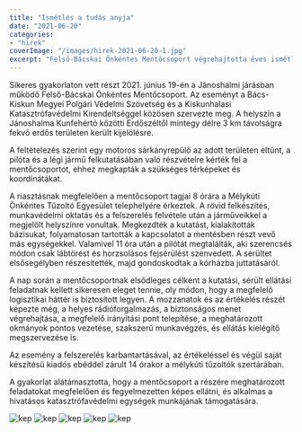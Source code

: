 ```yaml
---
title: "Ismétlés a tudás anyja"
date: "2021-06-20"
categories:
- "hirek"
coverImage: "/images/hirek-2021-06-20-1.jpg"
excerpt: "Felső-Bácskai Önkéntes Mentőcsoport végrehajtotta éves ismétlő gyakorlatát"
---
```


Sikeres gyakorlaton vett részt 2021. június 19-én a Jánoshalmi járásban működő Felső-Bácskai Önkéntes Mentőcsoport. 
Az eseményt a Bács-Kiskun Megyei Polgári Védelmi Szövetség és a Kiskunhalasi Katasztrófavédelmi Kirendeltséggel közösen szervezte meg. 
A helyszín a Jánoshalma Kunfehértó közötti Erdőszéltől mintegy délre 3 km távolságra fekvő erdős területen került kijelölésre.

A feltételezés szerint egy motoros sárkányrepülő az adott területen eltűnt, a pilóta és a légi jármű felkutatásában való részvételre kérték fel a 
mentőcsoportot, ehhez megkapták a szükséges térképeket és koordinátákat.

A riasztásnak megfelelően a mentőcsoport tagjai 8 órára a Mélykúti Önkéntes Tűzoltó Egyesület telephelyére érkeztek. A rövid felkészítés, 
munkavédelmi oktatás és a felszerelés felvétele után a járműveikkel a megjelölt helyszínre vonultak. Megkezdték a kutatást, kialakították bázisukat, folyamatosan tartották a kapcsolatot a mentésben részt vevő más egységekkel. Valamivel 11 óra után a pilótát megtalálták, aki szerencsés módon csak lábtörést és horzsolásos fejsérülést szenvedett. A sérültet elsősegélyben részesítették, majd gondoskodtak a kórházba juttatásáról.

A nap során a mentőcsoportnak elsődleges célként a kutatási, sérült ellátási feladatnak kellett sikeresen eleget tennie, oly módon, hogy a 
megfelelő logisztikai háttér is biztosított legyen. A mozzanatok és az értékelés részét képezte még, a helyes rádióforgalmazás, a biztonságos menet végrehajtása, 
a megfelelő irányítási pont telepítése, a meghatározott okmányok pontos vezetése, szakszerű munkavégzés, és ellátás kielégítő megszervezése is.

Az esemény a felszerelés karbantartásával, az értékeléssel és végül saját készítésű kiadós ebéddel zárult 14 órakor a mélykúti tűzoltók szertárában.

A gyakorlat alátámasztotta, hogy a mentőcsoport a részére meghatározott feladatokat megfelelően és fegyelmezetten képes ellátni, és alkalmas a hivatásos katasztrófavédelmi egységek munkájának támogatására. 

![kep](/images/hirek-2021-06-20-1.jpg)
![kep](/images/hirek-2021-06-20-2.jpg)
![kep](/images/hirek-2021-06-20-3.jpg)
![kep](/images/hirek-2021-06-20-4.jpg)
![kep](/images/hirek-2021-06-20-5.jpg)
